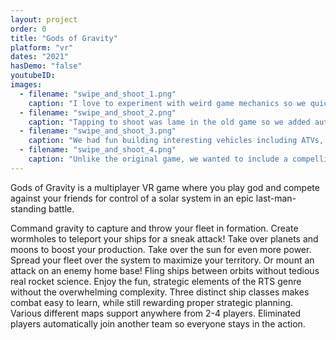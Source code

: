 ```yaml
---
layout: project
order: 0
title: "Gods of Gravity"
platform: "vr"
dates: "2021"
hasDemo: "false"
youtubeID:
images:
  - filename: "swipe_and_shoot_1.png"
    caption: "I love to experiment with weird game mechanics so we quickly adopted character movement based solely on diving and rolling."
  - filename: "swipe_and_shoot_2.png"
    caption: "Tapping to shoot was lame in the old game so we added auto shooting to emphasize swiping."
  - filename: "swipe_and_shoot_3.png"
    caption: "We had fun building interesting vehicles including ATVs, Jeeps, and even a chopper."
  - filename: "swipe_and_shoot_4.png"
    caption: "Unlike the original game, we wanted to include a compelling story taking place over five levels."
---
```

Gods of Gravity is a multiplayer VR game where you play god and compete against your friends for control of a solar system in an epic last-man-standing battle.

Command gravity to capture and throw your fleet in formation. Create wormholes to teleport your ships for a sneak attack!
Take over planets and moons to boost your production. Take over the sun for even more power.
Spread your fleet over the system to maximize your territory. Or mount an attack on an enemy home base!
Fling ships between orbits without tedious real rocket science.
Enjoy the fun, strategic elements of the RTS genre without the overwhelming complexity.
Three distinct ship classes makes combat easy to learn, while still rewarding proper strategic planning.
Various different maps support anywhere from 2-4 players.
Eliminated players automatically join another team so everyone stays in the action.

<!-- {% include gallery.html %} -->
